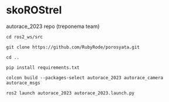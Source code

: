 # skoROStrel

autorace_2023 repo (treponema team)
```
cd ros2_ws/src
```
```
git clone https://github.com/RubyRode/porosyata.git
```
```
cd ..
```
```
pip install requirements.txt
```
```
colcon build --packages-select autorace_2023 autorace_camera autorace_msgs
```
```
ros2 launch autorace_2023 autorace_2023.launch.py
```
